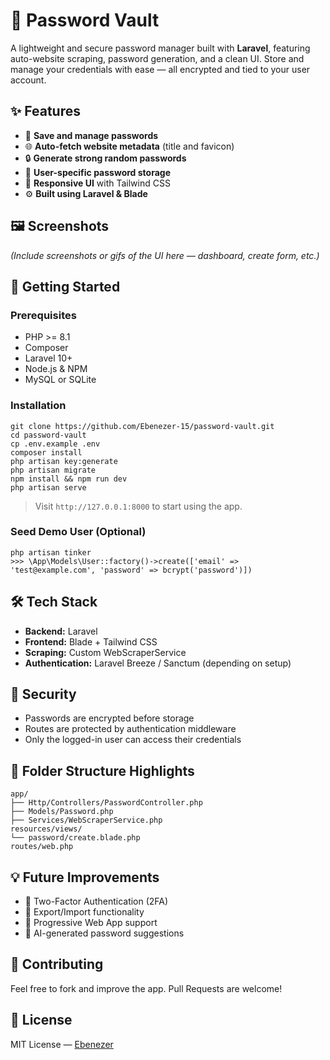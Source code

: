  <h1>🔐 Password Vault</h1>

  <p>
    A lightweight and secure password manager built with <strong>Laravel</strong>, featuring auto-website scraping, password generation, and a clean UI.
    Store and manage your credentials with ease — all encrypted and tied to your user account.
  </p>

  <h2>✨ Features</h2>
  <ul>
    <li>🔑 <strong>Save and manage passwords</strong></li>
    <li>🌐 <strong>Auto-fetch website metadata</strong> (title and favicon)</li>
    <li>🔒 <strong>Generate strong random passwords</strong></li>
    <li>👤 <strong>User-specific password storage</strong></li>
    <li>📱 <strong>Responsive UI</strong> with Tailwind CSS</li>
    <li>⚙️ <strong>Built using Laravel & Blade</strong></li>
  </ul>

  <h2>🖼️ Screenshots</h2>
  <p><em>(Include screenshots or gifs of the UI here — dashboard, create form, etc.)</em></p>

  <h2>🚀 Getting Started</h2>

  <h3>Prerequisites</h3>
  <ul>
    <li>PHP &gt;= 8.1</li>
    <li>Composer</li>
    <li>Laravel 10+</li>
    <li>Node.js & NPM</li>
    <li>MySQL or SQLite</li>
  </ul>

  <h3>Installation</h3>
  <pre><code>git clone https://github.com/Ebenezer-15/password-vault.git
cd password-vault
cp .env.example .env
composer install
php artisan key:generate
php artisan migrate
npm install &amp;&amp; npm run dev
php artisan serve</code></pre>

  <blockquote>
    Visit <code>http://127.0.0.1:8000</code> to start using the app.
  </blockquote>

  <h3>Seed Demo User (Optional)</h3>
  <pre><code>php artisan tinker
&gt;&gt;&gt; \App\Models\User::factory()-&gt;create(['email' =&gt; 'test@example.com', 'password' =&gt; bcrypt('password')])</code></pre>

  <h2>🛠️ Tech Stack</h2>
  <ul>
    <li><strong>Backend:</strong> Laravel</li>
    <li><strong>Frontend:</strong> Blade + Tailwind CSS</li>
    <li><strong>Scraping:</strong> Custom WebScraperService</li>
    <li><strong>Authentication:</strong> Laravel Breeze / Sanctum (depending on setup)</li>
  </ul>

  <h2>🔐 Security</h2>
  <ul>
    <li>Passwords are encrypted before storage</li>
    <li>Routes are protected by authentication middleware</li>
    <li>Only the logged-in user can access their credentials</li>
  </ul>

  <h2>📁 Folder Structure Highlights</h2>
  <pre><code>app/
├── Http/Controllers/PasswordController.php
├── Models/Password.php
├── Services/WebScraperService.php
resources/views/
└── password/create.blade.php
routes/web.php</code></pre>

  <h2>💡 Future Improvements</h2>
  <ul>
    <li>🔐 Two-Factor Authentication (2FA)</li>
    <li>🧾 Export/Import functionality</li>
    <li>📱 Progressive Web App support</li>
    <li>🧠 AI-generated password suggestions</li>
  </ul>

  <h2>🤝 Contributing</h2>
  <p>Feel free to fork and improve the app. Pull Requests are welcome!</p>

  <h2>📄 License</h2>
  <p>MIT License — <a href="https://github.com/Ebenezer-15" target="_blank">Ebenezer</a></p>
